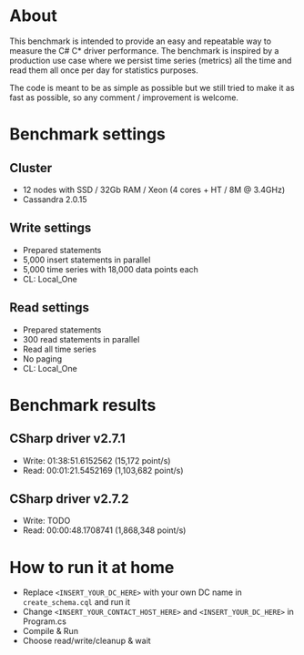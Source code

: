 # About
This benchmark is intended to provide an easy and repeatable way to measure the C# C* driver performance.
The benchmark is inspired by a production use case where we persist time series (metrics) all the time and read them all once per day for statistics purposes.

The code is meant to be as simple as possible but we still tried to make it as fast as possible, so any comment / improvement is welcome.


# Benchmark settings
## Cluster
 - 12 nodes with SSD / 32Gb RAM / Xeon (4 cores + HT / 8M @ 3.4GHz)
 - Cassandra 2.0.15

## Write settings
 - Prepared statements
 - 5,000 insert statements in parallel
 - 5,000 time series with 18,000 data points each
 - CL: Local_One

## Read settings
 - Prepared statements
 - 300 read statements in parallel
 - Read all time series
 - No paging
 - CL: Local_One

# Benchmark results
## CSharp driver v2.7.1
 - Write: 01:38:51.6152562 (15,172 point/s)
 - Read: 00:01:21.5452169 (1,103,682 point/s)

## CSharp driver v2.7.2
 - Write: TODO
 - Read: 00:00:48.1708741 (1,868,348 point/s)
 
# How to run it at home
 - Replace `<INSERT_YOUR_DC_HERE>` with your own DC name in `create_schema.cql` and run it
 - Change `<INSERT_YOUR_CONTACT_HOST_HERE>` and `<INSERT_YOUR_DC_HERE>` in Program.cs
 - Compile & Run
 - Choose read/write/cleanup & wait